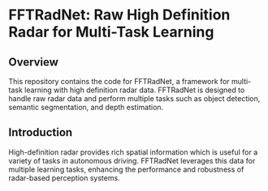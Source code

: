 # FFTRadNet: Raw High Definition Radar for Multi-Task Learning

## Overview
This repository contains the code for FFTRadNet, a framework for multi-task learning with high definition radar data. FFTRadNet is designed to handle raw radar data and perform multiple tasks such as object detection, semantic segmentation, and depth estimation.

## Introduction
High-definition radar provides rich spatial information which is useful for a variety of tasks in autonomous driving. FFTRadNet leverages this data for multiple learning tasks, enhancing the performance and robustness of radar-based perception systems.

